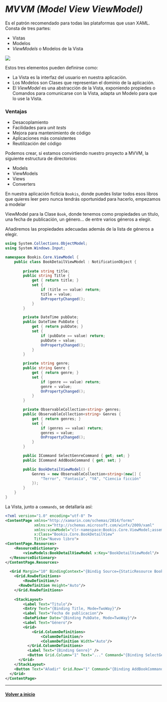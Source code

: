 # _MVVM (Model View ViewModel)_

Es el patrón recomendado para todas las plataformas que usan XAML. Consta de tres partes:

* Vistas
* Modelos
* _ViewModels_ o Modelos de la Vista

![](https://cdn-images-1.medium.com/max/1600/1*BpxMFh7DdX0_hqX6ABkDgw.png)

Estos tres elementos pueden definirse como:

- La Vista es la interfaz del usuario en nuestra aplicación.
- Los Modelos son Clases que representan el dominio de la aplicación.
- El _ViewModel_ es una abstracción de la Vista, exponiendo propiedes o Comandos para comunicarse con la Vista, adapta un Modelo para que lo use la Vista.

### Ventajas

* Desacoplamiento
* Facilidades para _unit tests_
* Mejora para mantenimiento de código
* Aplicaciones más consistentes
* Reutilización del código

Podemos crear, si estamos convirtiendo nuestro proyecto a MVVM, la siguiente estructura de directorios:

* Models
* ViewModels
* Views
* Converters

En nuestra aplicación ficticia `Bookis`, donde puedes listar todos esos libros que quieres leer pero nunca tendrás oportunidad para hacerlo, empezamos a modelar

ViewModel para la Clase `Book`, donde tenemos como propiedades un título, una fecha de publicación, un género... de entre varios géneros a elegir.

Añadiremos las propiedades adecuadas además de la lista de géneros a elegir.

```cs
using System.Collections.ObjectModel;
using System.Windows.Input;

namespace Bookis.Core.ViewModel {
    public class BookDetailViewModel : NotificationObject {
        
        private string title;
        public string Title {
            get { return title; }
            set { 
                if (title == value) return;
                title = value;
                OnPropertyChanged();
            }
        }

        private DateTime pubDate;
        public DateTime PubDate {
            get { return pubDate; }
            set { 
                if (pubDate == value) return;
                pubDate = value;
                OnPropertyChanged();
            }
        }

        private string genre;
        public string Genre {
            get { return genre; }
            set { 
                if (genre == value) return;
                genre = value;
                OnPropertyChanged();
            }
        }

        private ObservableCollection<string> genres;
        public ObservableCollection<string> Genres {
            get { return genres; }
            set { 
                if (genres == value) return;
                genres = value;
                OnPropertyChanged();
            }
        }

        public ICommand SelectGenreCommand { get; set; }
        public ICommand AddBookCommand { get; set; }

        public BookDetailViewModel() {
            Genres = new ObservableCollection<string>(new[] {
                "Terror", "Fantasía", "YA", "Ciencia ficción"
            });
        }
    }
}
```

La Vista, junto a `commands`, se detallaría así:

```xml
<?xml version="1.0" encoding="utf-8" ?>
<ContentPage xmlns="http://xamarin.com/schemas/2014/forms"
             xmlns:x="http://schemas.microsoft.com/winfx/2009/xaml"
             xmlns:viewModel="clr-namespace:Bookis.Core.ViewModel;assembly=Bookis.Core"
             x:Class="Bookis.Core.BookDetailView"
             Title="Nuevo libro">
<ContentPage.Resources>
	<ResourceDictionary>
  		<viewModels:BookDetailViewModel x:Key="BookDetailViewModel"/>	
  </ResourceDictionary>
</ContentPage.Resources>
  
  <Grid Margin="10" BindingContext="{Bindig Source={StaticResource BookDetailViewModel}}">
    <Grid.RowDefinitions>
    	<RowDefinition/>
      <RowDefinition Height="Auto"/>
    </Grid.RowDefinitions>
    
    <StackLayout>
    	<Label Text="Titulo"/>
      	<Entry Text="{Binding Title, Mode=TwoWay}"/>
      	<Label Text="Fecha de publicacion"/>
      	<DatePicker Date="{Binding PubDate, Mode=TwoWay}"/>
      	<Label Text="Género"/>
      	<Grid>
      		<Grid.ColumnDefinitions>
          		<ColumnDefinition/>
              	<ColumnDefinition Width="Auto"/>
          </Grid.ColumnDefinitions>
          <Label Text="{Binding Genre}" />
          <Button Grid.Column="1" Text="..." Command="{Binding SelectGenreCommand}"/>
      </Grid>
    </StackLayout>
    <Button Text="Añadir" Grid.Row="1" Command="{Binding AddBookCommand}"/>
  </Grid>
</ContentPage>
```
---
#### [Volver a inicio](../README.md)